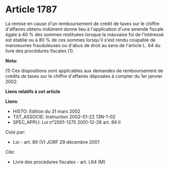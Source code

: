 # Article 1787

La remise en cause d'un remboursement de crédit de taxes sur le chiffre d'affaires obtenu indûment donne lieu à l'application
d'une amende fiscale égale à 40 % des sommes restituées lorsque la mauvaise foi de l'intéressé est établie ou à 80 % de ces
sommes lorsqu'il s'est rendu coupable de manoeuvres frauduleuses ou d'abus de droit au sens de l'article L. 64 du livre des
procédures fiscales (1).

**Nota:**

(1) Ces dispositions sont applicables aux demandes de remboursement de crédits de taxes sur le chiffre d'affaires déposées à
compter du 1er janvier 2002.

**Liens relatifs à cet article**

**Liens**:

  - HISTO: Edition du 31 mars 2002
  - TXT_ASSOCIE: Instruction 2002-01-22 13N-1-02
  - SPEC_APPLI: Loi n°2001-1275 2001-12-28 art. 89 II

_Créé par_:

  - Loi - art. 89 (V) JORF 29 décembre 2001

_Cite_:

  - Livre des procédures fiscales - art. L64 (M)
